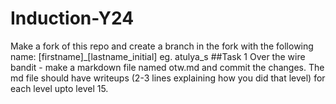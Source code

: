 # Induction-Y24
Make a fork of this repo and create a branch in the fork with the following name: [firstname]_[lastname_initial] eg. atulya_s 
##Task 1
Over the wire bandit - make a markdown file named otw.md and commit the changes. The md file should have writeups (2-3 lines explaining how you did that level) for each level upto level 15.
